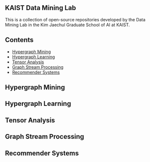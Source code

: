 ## KAIST Data Mining Lab 

This is a collection of open-source repositories developed by the Data Mining Lab in the Kim Jaechul Graduate School of AI at KAIST.

## Contents

- [Hypergraph Mining](#hypergraph_mining)
- [Hypergraph Learning](#hypergraph_learning)
- [Tensor Analysis](#tensor)
- [Graph Stream Processing](#stream)
- [Recommender Systems](#recsys)
<a name="hypergraph_mining" />

## Hypergraph Mining

<a name="hypergraph_learning" />

## Hypergraph Learning

<a name="tensor" />

## Tensor Analysis

<a name="stream" />

## Graph Stream Processing

<a name="recsys" />

## Recommender Systems

<!--
**kaistdata/kaistdata** is a ✨ _special_ ✨ repository because its `README.md` (this file) appears on your GitHub profile.

Here are some ideas to get you started:

- 🔭 I’m currently working on ...
- 🌱 I’m currently learning ...
- 👯 I’m looking to collaborate on ...
- 🤔 I’m looking for help with ...
- 💬 Ask me about ...
- 📫 How to reach me: ...
- 😄 Pronouns: ...
- ⚡ Fun fact: ...
-->
